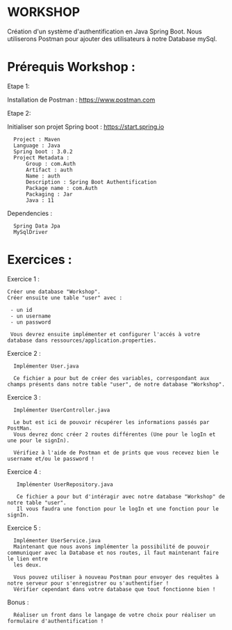 # WORKSHOP

Création d'un système d'authentification en Java Spring Boot.
Nous utiliserons Postman pour ajouter des utilisateurs à notre Database mySql.


# Prérequis Workshop :

Etape 1:

  Installation de Postman : https://www.postman.com

Etape 2:
  
  Initialiser son projet Spring boot : https://start.spring.io
      
      Project : Maven
      Language : Java
      Spring boot : 3.0.2
      Project Metadata :
          Group : com.Auth
          Artifact : auth
          Name : auth
          Description : Spring Boot Authentification
          Package name : com.Auth
          Packaging : Jar
          Java : 11
          
  Dependencies :
  
      Spring Data Jpa
      MySqlDriver

 
 # Exercices :
 
 
 Exercice 1 :
 
    Créer une database "Workshop".
    Créer ensuite une table "user" avec :
     
     - un id
     - un username
     - un password 
     
     Vous devrez ensuite implémenter et configurer l'accés à votre database dans ressources/application.properties.
     
  Exercice 2 :
 
      Implémenter User.java
      
      Ce fichier a pour but de créer des variables, correspondant aux champs présents dans notre table "user", de notre database "Workshop".
  
  Exercice 3 :

      Implémenter UserController.java
      
      Le but est ici de pouvoir récupérer les informations passés par PostMan.
      Vous devrez donc créer 2 routes différentes (Une pour le logIn et une pour le signIn).
      
      Vérifiez à l'aide de Postman et de prints que vous recevez bien le username et/ou le password !
      
      
  Exercice 4 :

       Implémenter UserRepository.java

       Ce fichier a pour but d'intéragir avec notre database "Workshop" de notre table "user".
       Il vous faudra une fonction pour le logIn et une fonction pour le signIn.
       
  
  Exercice 5 :

      Implémenter UserService.java
      Maintenant que nous avons implémenter la possibilité de pouvoir communiquer avec la Database et nos routes, il faut maintenant faire le lien entre 
      les deux.
  
      Vous pouvez utiliser à nouveau Postman pour envoyer des requêtes à notre serveur pour s'enregistrer ou s'authentifier !
      Vérifier cependant dans votre database que tout fonctionne bien !
      
  
  Bonus :
  
      Réaliser un front dans le langage de votre choix pour réaliser un formulaire d'authentification !
      
    
      
      
       
  
 
